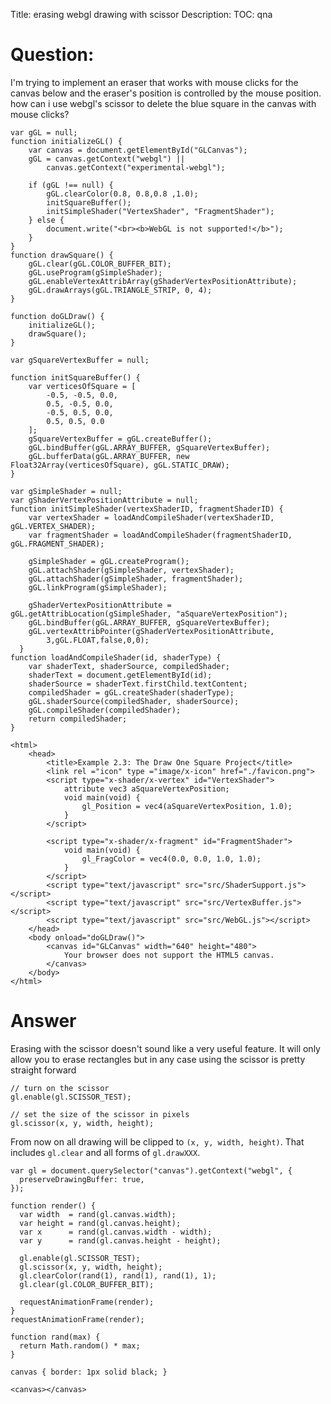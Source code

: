 Title: erasing webgl drawing with scissor
Description:
TOC: qna

# Question:

I'm trying to implement an eraser that works with mouse clicks for the canvas below and the eraser's position is controlled by the mouse position. how can i use webgl's scissor to delete the blue square in the canvas with mouse clicks? 

<!-- begin snippet: js hide: false console: true babel: false -->

<!-- language: lang-js -->

    var gGL = null;
    function initializeGL() {
        var canvas = document.getElementById("GLCanvas");
        gGL = canvas.getContext("webgl") ||
            canvas.getContext("experimental-webgl");

        if (gGL !== null) {
            gGL.clearColor(0.8, 0.8,0.8 ,1.0);  
            initSquareBuffer(); 
            initSimpleShader("VertexShader", "FragmentShader");
        } else {
            document.write("<br><b>WebGL is not supported!</b>");
        }
    }
    function drawSquare() {
        gGL.clear(gGL.COLOR_BUFFER_BIT);  
        gGL.useProgram(gSimpleShader);
        gGL.enableVertexAttribArray(gShaderVertexPositionAttribute);
        gGL.drawArrays(gGL.TRIANGLE_STRIP, 0, 4);
    }

    function doGLDraw() {
        initializeGL();   
        drawSquare();   
    }

    var gSquareVertexBuffer = null;

    function initSquareBuffer() {
        var verticesOfSquare = [
            -0.5, -0.5, 0.0,
            0.5, -0.5, 0.0,
            -0.5, 0.5, 0.0,
            0.5, 0.5, 0.0
        ];
        gSquareVertexBuffer = gGL.createBuffer();
        gGL.bindBuffer(gGL.ARRAY_BUFFER, gSquareVertexBuffer);
        gGL.bufferData(gGL.ARRAY_BUFFER, new Float32Array(verticesOfSquare), gGL.STATIC_DRAW);
    }

    var gSimpleShader = null;
    var gShaderVertexPositionAttribute = null;
    function initSimpleShader(vertexShaderID, fragmentShaderID) {
        var vertexShader = loadAndCompileShader(vertexShaderID, gGL.VERTEX_SHADER);
        var fragmentShader = loadAndCompileShader(fragmentShaderID, gGL.FRAGMENT_SHADER);

        gSimpleShader = gGL.createProgram();
        gGL.attachShader(gSimpleShader, vertexShader);
        gGL.attachShader(gSimpleShader, fragmentShader);
        gGL.linkProgram(gSimpleShader);
      
        gShaderVertexPositionAttribute = gGL.getAttribLocation(gSimpleShader, "aSquareVertexPosition");
        gGL.bindBuffer(gGL.ARRAY_BUFFER, gSquareVertexBuffer);
        gGL.vertexAttribPointer(gShaderVertexPositionAttribute,
            3,gGL.FLOAT,false,0,0);  
      }
    function loadAndCompileShader(id, shaderType) {
        var shaderText, shaderSource, compiledShader;
        shaderText = document.getElementById(id);
        shaderSource = shaderText.firstChild.textContent;
        compiledShader = gGL.createShader(shaderType);
        gGL.shaderSource(compiledShader, shaderSource);
        gGL.compileShader(compiledShader);
        return compiledShader;
    }

<!-- language: lang-html -->

    <html>
        <head>
            <title>Example 2.3: The Draw One Square Project</title>
            <link rel ="icon" type ="image/x-icon" href="./favicon.png">
            <script type="x-shader/x-vertex" id="VertexShader">
                attribute vec3 aSquareVertexPosition;
                void main(void) {
                    gl_Position = vec4(aSquareVertexPosition, 1.0); 
                }
            </script>

            <script type="x-shader/x-fragment" id="FragmentShader">
                void main(void) {
                    gl_FragColor = vec4(0.0, 0.0, 1.0, 1.0);
                }
            </script>   
            <script type="text/javascript" src="src/ShaderSupport.js"></script>
            <script type="text/javascript" src="src/VertexBuffer.js"></script>
            <script type="text/javascript" src="src/WebGL.js"></script>
        </head>
        <body onload="doGLDraw()">
            <canvas id="GLCanvas" width="640" height="480">
                Your browser does not support the HTML5 canvas.
            </canvas>
        </body>
    </html>

<!-- end snippet -->



# Answer

Erasing with the scissor doesn't sound like a very useful feature. It will only allow you to erase rectangles but in any case using the scissor is pretty straight forward

    // turn on the scissor
    gl.enable(gl.SCISSOR_TEST);

    // set the size of the scissor in pixels 
    gl.scissor(x, y, width, height);

From now on all drawing will be clipped to `(x, y, width, height)`. That includes `gl.clear` and all forms of `gl.drawXXX`.

<!-- begin snippet: js hide: false console: true babel: false -->

<!-- language: lang-js -->

    var gl = document.querySelector("canvas").getContext("webgl", { 
      preserveDrawingBuffer: true, 
    });

    function render() {
      var width  = rand(gl.canvas.width);
      var height = rand(gl.canvas.height);
      var x      = rand(gl.canvas.width - width);
      var y      = rand(gl.canvas.height - height);
      
      gl.enable(gl.SCISSOR_TEST);
      gl.scissor(x, y, width, height);
      gl.clearColor(rand(1), rand(1), rand(1), 1);
      gl.clear(gl.COLOR_BUFFER_BIT);
      
      requestAnimationFrame(render);
    }
    requestAnimationFrame(render);

    function rand(max) {
      return Math.random() * max;
    }

<!-- language: lang-css -->

    canvas { border: 1px solid black; }

<!-- language: lang-html -->

    <canvas></canvas>

<!-- end snippet -->



